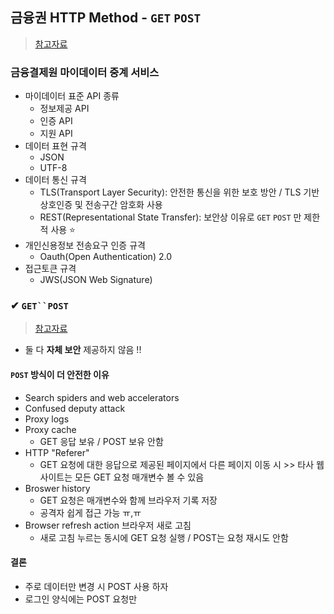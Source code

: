 ## 금융권 HTTP Method - `GET` `POST`
> [참고자료](https://mydata.kftc.or.kr/web/mydataApi/api)
### 금융결제원 마이데이터 중계 서비스
- 마이데이터 표준 API 종류
  - 정보제공 API 
  - 인증 API
  - 지원 API
- 데이터 표현 규격
  - JSON
  - UTF-8
- 데이터 통신 규격
  - TLS(Transport Layer Security): 안전한 통신을 위한 보호 방안 / TLS 기반 상호인증 및 전송구간 암호화 사용
  - REST(Representational State Transfer): 보안상 이유로 `GET` `POST` 만 제한적 사용 ⭐
- 개인신용정보 전송요구 인증 규격
  - Oauth(Open Authentication) 2.0
- 접근토큰 규격
  - JWS(JSON Web Signature)

### ✔ `GET``POST`
> [참고자료](https://stackoverflow.com/questions/198462/is-either-get-or-post-more-secure-than-the-other)
- 둘 다 **자체 보안** 제공하지 않음 !!
#### `POST` 방식이 더 안전한 이유
- Search spiders and web accelerators
- Confused deputy attack
- Proxy logs
- Proxy cache
  - GET 응답 보유 / POST 보유 안함
- HTTP "Referer"
  - GET 요청에 대한 응답으로 제공된 페이지에서 다른 페이지 이동 시 >> 타사 웹사이트는 모든 GET 요청 매개변수 볼 수 있음
- Broswer history
  - GET 요청은 매개변수와 함께 브라우저 기록 저장
  - 공격자 쉽게 접근 가능 ㅠ,ㅠ
- Browser refresh action 브라우저 새로 고침
  - 새로 고침 누르는 동시에 GET 요청 실행 / POST는 요청 재시도 안함
#### 결론
- 주로 데이터만 변경 시 POST 사용 하자
- 로그인 양식에는 POST 요청만
